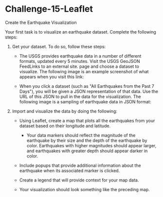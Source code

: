 # Challenge-15-Leaflet

 Create the Earthquake Visualization
 
 Your first task is to visualize an earthquake dataset. Complete the following steps:

 1. Get your dataset. To do so, follow these steps:

    - The USGS provides earthquake data in a number of different formats, updated every 5 minutes. Visit the USGS GeoJSON FeedLinks to an external site. page and choose a dataset to visualize. The following image is an example screenshot of what appears when you visit this link:
    
    - When you click a dataset (such as "All Earthquakes from the Past 7 Days"), you will be given a JSON representation of that data. Use the URL of this JSON to pull in the data for the visualization. The following image is a sampling of earthquake data in JSON format:
    
    
 2. Import and visualize the data by doing the following:

    - Using Leaflet, create a map that plots all the earthquakes from your dataset based on their longitude and latitude.

      - Your data markers should reflect the magnitude of the earthquake by their size and the depth of the earthquake by color. Earthquakes with higher magnitudes should appear larger, and earthquakes with greater depth should appear darker in color.

    - Include popups that provide additional information about the earthquake when its associated marker is clicked.

    - Create a legend that will provide context for your map data.

    - Your visualization should look something like the preceding map.
